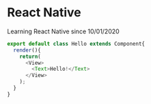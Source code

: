 # React Native
Learning React Native since 10/01/2020

```js
export default class Hello extends Component{
  render(){
    return(
      <View>
        <Text>Hello!</Text>
      </View>
    );
  }
}
```
